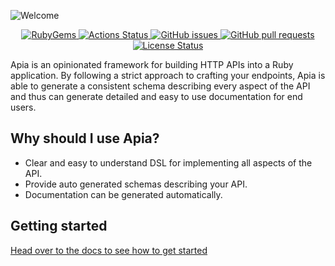 ![Welcome](https://github.com/apiaframework/apia/assets/4765/913fe247-52eb-4daf-8f6f-42d84416f383)

<p align="center">
  <a href="https://rubygems.org/gems/apia">
    <img src="https://img.shields.io/gem/v/apia.svg?label=rubygems&logo=rubygems" alt="RubyGems">
  </a>
  <a href="https://github.com/apiaframework/apia/actions">
    <img src="https://img.shields.io/github/actions/workflow/status/apiaframework/apia/ci.yml?branch=main&logo=github" alt="Actions Status">
  </a>
  <a href="https://github.com/apiaframework/apia/issues">
    <img src="https://img.shields.io/github/issues-raw/apiaframework/apia.svg?style=flat&logo=github&logoColor=white"
alt="GitHub issues">
  </a>
  <a href="https://github.com/apiaframework/apia/pulls">
    <img src="https://img.shields.io/github/issues-pr-raw/apiaframework/apia.svg?style=flat&logo=github&logoColor=white" alt="GitHub pull requests">
  </a>
  <a href="https://github.com/apiaframework/apia/blob/main/LICENSE">
    <img src="https://img.shields.io/github/license/apiaframework/apia.svg?style=flat" alt="License Status">
  </a>
</p>

Apia is an opinionated framework for building HTTP APIs into a Ruby application. By following a strict approach to crafting your endpoints, Apia is able to generate a consistent schema describing every aspect of the API and thus can generate detailed and easy to use documentation for end users.

## Why should I use Apia?

- Clear and easy to understand DSL for implementing all aspects of the API.
- Provide auto generated schemas describing your API.
- Documentation can be generated automatically.

## Getting started

[Head over to the docs to see how to get started](https://apiaframework.com)

